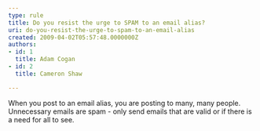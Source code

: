 ```yaml
---
type: rule
title: Do you resist the urge to SPAM to an email alias?
uri: do-you-resist-the-urge-to-spam-to-an-email-alias
created: 2009-04-02T05:57:48.0000000Z
authors:
- id: 1
  title: Adam Cogan
- id: 2
  title: Cameron Shaw

---
```




<span class='intro'> When you post to an email alias, you are posting to many, many people. Unnecessary emails are spam - only send emails that are valid or if there is a need for all to see. </span>




